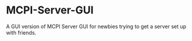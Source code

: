 # MCPI-Server-GUI
A GUI version of MCPI Server GUI for newbies trying to get a server set up with friends.
